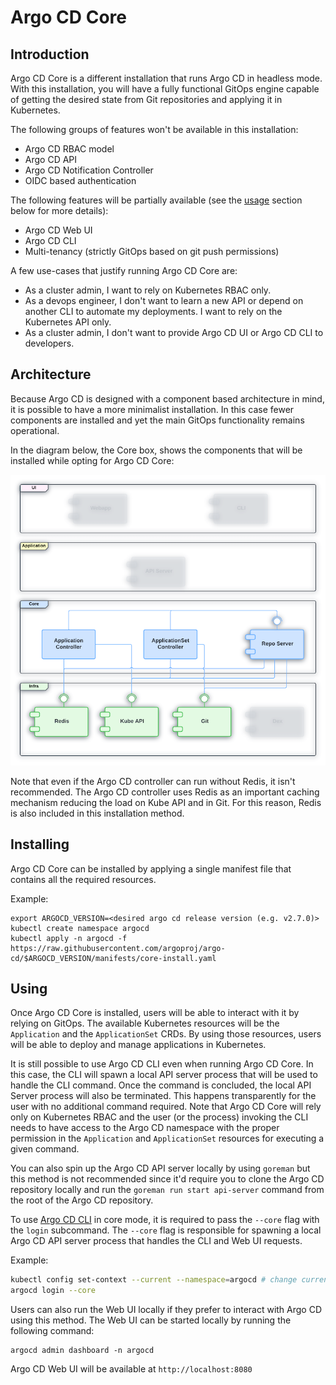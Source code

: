 # Argo CD Core

## Introduction

Argo CD Core is a different installation that runs Argo CD in headless
mode. With this installation, you will have a fully functional GitOps
engine capable of getting the desired state from Git repositories and
applying it in Kubernetes.

The following groups of features won't be available in this
installation:

- Argo CD RBAC model
- Argo CD API
- Argo CD Notification Controller
- OIDC based authentication

The following features will be partially available (see the
[usage](#using) section below for more details):

- Argo CD Web UI
- Argo CD CLI
- Multi-tenancy (strictly GitOps based on git push permissions)

A few use-cases that justify running Argo CD Core are:

- As a cluster admin, I want to rely on Kubernetes RBAC only.
- As a devops engineer, I don't want to learn a new API or depend on
  another CLI to automate my deployments. I want to rely on the
  Kubernetes API only.
- As a cluster admin, I don't want to provide Argo CD UI or Argo CD
  CLI to developers.

## Architecture

Because Argo CD is designed with a component based architecture in
mind, it is possible to have a more minimalist installation. In this
case fewer components are installed and yet the main GitOps
functionality remains operational.

In the diagram below, the Core box, shows the components that will be
installed while opting for Argo CD Core:

![Argo CD Core](../assets/argocd-core-components.png)

Note that even if the Argo CD controller can run without Redis, it
isn't recommended. The Argo CD controller uses Redis as an important
caching mechanism reducing the load on Kube API and in Git. For this
reason, Redis is also included in this installation method.

## Installing

Argo CD Core can be installed by applying a single manifest file that
contains all the required resources.

Example:

```
export ARGOCD_VERSION=<desired argo cd release version (e.g. v2.7.0)>
kubectl create namespace argocd
kubectl apply -n argocd -f https://raw.githubusercontent.com/argoproj/argo-cd/$ARGOCD_VERSION/manifests/core-install.yaml
```

## Using

Once Argo CD Core is installed, users will be able to interact with it
by relying on GitOps. The available Kubernetes resources will be the
`Application` and the `ApplicationSet` CRDs. By using those resources,
users will be able to deploy and manage applications in Kubernetes.

It is still possible to use Argo CD CLI even when running Argo CD
Core. In this case, the CLI will spawn a local API server process that
will be used to handle the CLI command. Once the command is concluded,
the local API Server process will also be terminated. This happens
transparently for the user with no additional command required. Note
that Argo CD Core will rely only on Kubernetes RBAC and the user (or
the process) invoking the CLI needs to have access to the Argo CD
namespace with the proper permission in the `Application` and
`ApplicationSet` resources for executing a given command.

You can also spin up the Argo CD API server locally by using `goreman`
but this method is not recommended since it'd require you to clone
the Argo CD repository locally and run the `goreman run start api-server`
command from the root of the Argo CD repository.

To use [Argo CD CLI](https://argo-cd.readthedocs.io/en/stable/cli_installation) in core mode, it is required to pass the `--core`
flag with the `login` subcommand. The `--core` flag is responsible for spawning a local Argo CD API server
process that handles the CLI and Web UI requests.

Example:

```bash
kubectl config set-context --current --namespace=argocd # change current kube context to argocd namespace
argocd login --core
```

Users can also run the Web UI locally if they prefer to interact
with Argo CD using this method. The Web UI can be started
locally by running the following command:

```
argocd admin dashboard -n argocd
```

Argo CD Web UI will be available at `http://localhost:8080`

